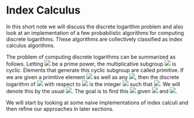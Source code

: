 # Index Calculus

In this short note we will discuss the discrete logarithm problem and also look at an implementation of a few probabilistic algorithms for computing discrete logarithms. These algorithms are collectively classified as index calculus algorithms.

The problem of computing discrete logarithms can be summarized as follows. 
Letting <img src="https://render.githubusercontent.com/render/math?math=q"> be a prime power, the multiplicative subgroup <img src="https://render.githubusercontent.com/render/math?math=\mathbb{F}_q^* \leq \mathbb{F}_q"> is cyclic. Elements that generate this cyclic subgroup are called primitive. If we are given a primitive element <img src="https://render.githubusercontent.com/render/math?math=g \in \mathbb{F}_q"> as well as any <img src="https://render.githubusercontent.com/render/math?math=h\in\mathbb{F}_q^*">, then the discrete logarithm of <img src="https://render.githubusercontent.com/render/math?math=h"> with respect to <img src="https://render.githubusercontent.com/render/math?math=g"> is the integer <img src="https://render.githubusercontent.com/render/math?math=x, 0 \leq x \leq q-1"> such that <img src="https://render.githubusercontent.com/render/math?math=g^x = h">. We will denote this by the usual <img src="https://render.githubusercontent.com/render/math?math=x = \log_g h\mod q">. The goal is to find this <img src="https://render.githubusercontent.com/render/math?math=x"> given <img src="https://render.githubusercontent.com/render/math?math=q, g"> and <img src="https://render.githubusercontent.com/render/math?math=h">. 

We will start by looking at some naive implementations of index calculi and then refine our approaches in later sections.
